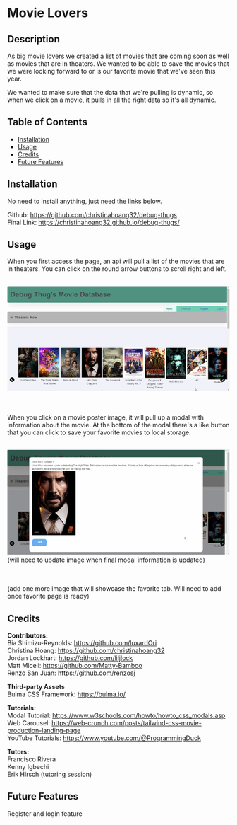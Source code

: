 # Movie Lovers

## Description

As big movie lovers we created a list of movies that are coming soon as well as movies that are in theaters. We wanted to be able to save the movies that we were looking forward to or is our favorite movie that we've seen this year.

We wanted to make sure that the data that we're pulling is dynamic, so when we click on a movie, it pulls in all the right data so it's all dynamic.

## Table of Contents

- [Installation](#installation)
- [Usage](#usage)
- [Credits](#credits)
- [Future Features](#future-features)

## Installation

No need to install anything, just need the links below.

Github: https://github.com/christinahoang32/debug-thugs  
Final Link: https://christinahoang32.github.io/debug-thugs/  

## Usage

When you first access the page, an api will pull a list of the movies that are in theaters. You can click on the round arrow buttons to scroll right and left.<br><br>

![alt text](assets/images/mainPage.jpg)  

<br><br>When you click on a movie poster image, it will pull up a modal with information about the movie. At the bottom of the modal there's a like button that you can click to save your favorite movies to local storage.<br><br>

![alt text](assets/images/modal.jpg)  (will need to update image when final modal information is updated)

<br><br>(add one more image that will showcase the favorite tab. Will need to add once favorite page is ready)

## Credits

**Contributors:**  
Bia Shimizu-Reynolds: https://github.com/luxardOri  
Christina Hoang: https://github.com/christinahoang32  
Jordan Lockhart: https://github.com/liljlock  
Matt Miceli: https://github.com/Matty-Bamboo  
Renzo San Juan: https://github.com/renzosj  

**Third-party Assets**  
Bulma CSS Framework: https://bulma.io/  

**Tutorials:**  
Modal Tutorial: https://www.w3schools.com/howto/howto_css_modals.asp  
Web Carousel: https://web-crunch.com/posts/tailwind-css-movie-production-landing-page  
YouTube Tutorials: https://www.youtube.com/@ProgrammingDuck  

**Tutors:**  
Francisco Rivera  
Kenny Igbechi  
Erik Hirsch (tutoring session)

## Future Features

Register and login feature